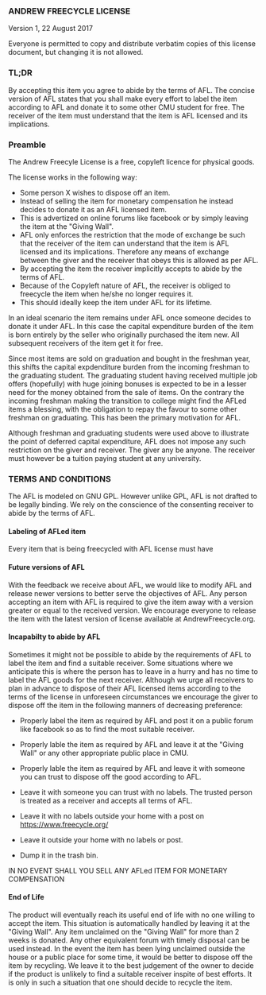 ### ANDREW FREECYCLE LICENSE

Version 1, 22 August 2017

Everyone is permitted to copy and distribute verbatim copies of this
license document, but changing it is not allowed.


### TL;DR

By accepting this item you agree to abide by the terms of AFL.
The concise version of AFL states that you shall make every effort
to label the item according to AFL and donate it to some
other CMU student for free. The receiver of the item must understand
that the item is AFL licensed and its implications.

### Preamble

The Andrew Freecyle License is a free, copyleft licence for
physical goods.

The license works in the following way:

* Some person X wishes to dispose off an item.
* Instead of selling the item for monetary compensation
he instead decides to donate it as an AFL licensed item.
* This is advertized on online forums like facebook or by simply
leaving the item at the "Giving Wall".
* AFL only enforces the restriction that the mode of exchange be 
such that the receiver of the item can understand that the
item is AFL licensed and its implications. Therefore any
means of exchange between the giver and the receiver that
obeys this is allowed as per AFL.
* By accepting the item the receiver implicitly accepts to abide
by the terms of AFL.
* Because of the Copyleft nature of AFL, the receiver is
obliged to freecycle the item when he/she no longer requires it.
* This should ideally keep the item under AFL for its lifetime.

In an ideal scenario the item remains under AFL once someone
decides to donate it under AFL. In this case the capital
expenditure burden of the item is born entirely by the seller
who originally purchased the item new. All subsequent receivers of
the item get it for free.

Since most items are sold on graduation and bought in the
freshman year, this shifts the capital expdenditure burden from
the incoming freshman to the graduating student. The graduating 
student having received multiple job offers (hopefully) with
huge joining bonuses is expected to be in a lesser need for the
money obtained from the sale of items. On the contrary the incoming 
freshman making the transition to college might find the AFLed items
a blessing, with the obligation to repay the favour to some other 
freshman on graduating. This has been the primary motivation for
AFL.

Although freshman and graduating students were used above to
illustrate the point of deferred capital expenditure,
AFL does not impose any such restriction on the giver and
receiver. The giver any be anyone.
The receiver must however be a tuition paying student at any university.

### TERMS AND CONDITIONS

The AFL is modeled on GNU GPL. However unlike GPL, AFL is not drafted
to be legally binding. We rely on the conscience of the consenting
receiver to abide by the terms of AFL.

#### Labeling of AFLed item

Every item that is being freecycled with AFL license must have

#### Future versions of AFL

With the feedback we receive about AFL, we would like to
modify AFL and release newer versions to better serve the
objectives of AFL. Any person accepting an item with AFL
is required to give the item away with a version greater 
or equal to the received version. We encourage everyone to
release the item with the latest version of license available
at AndrewFreecycle.org.

#### Incapabilty to abide by AFL

Sometimes it might not be possible to abide by the
requirements of AFL to label the item and find a suitable
receiver. Some situations where we anticipate this is where
the person has to leave in a hurry and has no time to label
the AFL goods for the next receiver. Although we urge all
receivers to plan in advance to dispose of their AFL 
licensed items according to the terms of the license in 
unforeseen circumstances we encourage the giver to dispose off
the item in the following manners of decreasing preference:

* Properly label the item as required by AFL and post it on
a public forum like facebook so as to find the most suitable
receiver.

* Properly lable the item as required by AFL and leave it
at the "Giving Wall" or any other appropriate public place
in CMU.

* Properly lable the item as required by AFL and leave it
with someone you can trust to dispose off the good according
to AFL.

* Leave it with someone you can trust with no labels. The trusted
person is treated as a receiver and accepts all terms of AFL.

* Leave it with no labels outside your home with a post on
https://www.freecycle.org/

* Leave it outside your home with no labels or post.

* Dump it in the trash bin.

IN NO EVENT SHALL YOU SELL ANY AFLed ITEM FOR MONETARY COMPENSATION

#### End of Life

The product will eventually reach its useful end of life with no one
willing to accept the item. This situation is automatically handled
by leaving it at the "Giving Wall". Any item unclaimed on the "Giving
Wall" for more than 2 weeks is donated. Any other equivalent forum
with timely disposal can be used instead. In the event the item has
been lying unclaimed outside the house or a public place for some time,
it would be better to dispose off the item by recycling. We leave it to the best
judgement of the owner to decide if the product is unlikely to find
a suitable receiver inspite of best efforts. It is only in such a situation
that one should decide to recycle the item.
